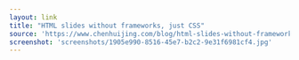 ```yaml
---
layout: link
title: "HTML slides without frameworks, just CSS"
source: 'https://www.chenhuijing.com/blog/html-slides-without-frameworks/'
screenshot: 'screenshots/1905e990-8516-45e7-b2c2-9e31f6981cf4.jpg'
---
```


